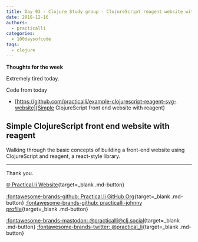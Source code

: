 ```yaml
---
title: Day 93 - Clojure Study group - ClojureScript reagent website with SVG
date: 2018-12-16
authors:
  - practicalli
categories:
  - 100daysofcode
tags:
  - clojure
---
```


**Thoughts for the week**

Extremely tired today.

Code from today

* [https://github.com/practicalli/example-clojurescript-reagent-svg-website](Simple ClojureScript front end website with reagent)

<!-- more -->

## Simple ClojureScript front end website with reagent

Walking through the basic concepts of building a front-end website using ClojureScript and reagent, a react-style library.

---
Thank you.

[:globe_with_meridians: Practical.li Website](https://practical.li){target=_blank .md-button}

[:fontawesome-brands-github: Practical.li GitHub Org](https://github.com/practicalli){target=_blank .md-button}
[:fontawesome-brands-github: practicalli-johnny profile](https://github.com/practicalli-johnny){target=_blank .md-button}

[:fontawesome-brands-mastodon: @practicalli@clj.social](https://clj.social/@practicalli){target=_blank .md-button}
[:fontawesome-brands-twitter: @practical_li](https://twitter.com/practcial_li){target=_blank .md-button}
